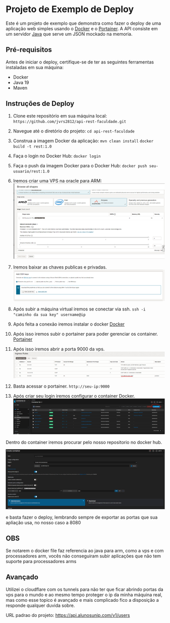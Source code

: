 #  Projeto de Exemplo de Deploy

Este é um projeto de exemplo que demonstra como fazer o deploy de uma aplicação web simples usando o [Docker](https://www.docker.com/) e o [Portainer](https://www.portainer.io/). A API consiste em um servidor [Java](https://www.java.com/pt-BR/) que serve um JSON mockado na memoria.



## Pré-requisitos

Antes de iniciar o deploy, certifique-se de ter as seguintes ferramentas instaladas em sua máquina:

-   Docker
-   Java 19
- Maven

## Instruções de Deploy

1.  Clone este repositório em sua máquina local:
	`https://github.com/jvrs2812/api-rest-faculdade.git`

2.  Navegue até o diretório do projeto:
	`cd api-rest-faculdade`

3.  Construa a imagem Docker da aplicação:
        `mvn clean install`
	`docker build -t rest:1.0`

4.  Faça o login no Docker Hub:
	`docker login`

5.  Faça o push da imagem Docker para o Docker Hub:
	`docker push seu-usuario/rest:1.0`

6.  Iremos criar uma VPS na oracle para ARM:
![vps](img/vps.png)
    
7.  Iremos baixar as chaves publicas e privadas.
![vps](img/chaves.png)

8. Após subir a máquina virtual iremos se conectar via ssh.
	`ssh -i "caminho da sua key" username@ip`

9. Após feita a conexão iremos instalar o docker
  [Docker](https://docs.docker.com/engine/install/centos/)

10. Após isso iremos subir o portainer para poder gerenciar os container.
	[Portainer](https://docs.portainer.io/start/install/server/docker/linux)

11. Após isso iremos abrir a porta 9000 da vps.
![vps](img/network.png)

12. Basta acessar o portainer.
   `http://seu-ip:9000`

13. Após criar seu login iremos configurar o container Docker.
   ![vps](img/container.png)

   Dentro do container iremos procurar pelo nosso repositorio no docker hub.
   
   ![vps](img/configuracao.png)

   e basta fazer o deploy, lembrando sempre de exportar as portas que sua apliação usa, no nosso caso a 8080

## OBS
Se notarem o docker file faz referencia ao java para arm, como a vps e com processadores arm, vocês não conseguiram subir aplicações que não tem suporte para processadores arms


## Avançado
Utilizei o cloudflare com os tunnels para não ter que ficar abrindo portas da vps para o mundo e ao mesmo tempo proteger o ip da minha máquina real, mas como esse topico é avançado e mais complicado fico a disposição a responde qualquer duvida sobre.

URL padrao do projeto: https://api.alunosunip.com/v1/users
